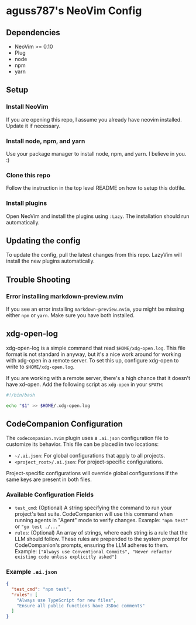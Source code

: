 # aguss787's NeoVim Config

## Dependencies

- NeoVim >= 0.10
- Plug
- node
- npm
- yarn

## Setup

### Install NeoVim

If you are opening this repo, I assume you already have neovim installed. Update it if necessary.

### Install node, npm, and yarn

Use your package manager to install node, npm, and yarn. I believe in you. :)

### Clone this repo

Follow the instruction in the top level README on how to setup this dotfile.

### Install plugins

Open NeoVim and install the plugins using `:Lazy`. The installation should run automatically.

## Updating the config

To update the config, pull the latest changes from this repo. LazyVim will install the new plugins
automatically.

## Trouble Shooting

### Error installing markdown-preview.nvim

If you see an error installing `markdown-preview.nvim`, you might be missing either `npm` or `yarn`.
Make sure you have both installed.

## xdg-open-log

xdg-open-log is a simple command that read `$HOME/xdg-open.log`. This file format is not standard in
anyway, but it's a nice work around for working with xdg-open in a remote server. To set this up,
configure xdg-open to write to `$HOME/xdg-open.log`.

If you are working with a remote server, there's a high chance that it doesn't have xd-open. Add the
following script as `xdg-open` in your `$PATH`:

```bash
#!/bin/bash

echo "$1" >> $HOME/.xdg-open.log
```

## CodeCompanion Configuration

The `codecompanion.nvim` plugin uses a `.ai.json` configuration file to customize its behavior. This
file can be placed in two locations:

- `~/.ai.json`: For global configurations that apply to all projects.
- `<project_root>/.ai.json`: For project-specific configurations.

Project-specific configurations will override global configurations if the same keys are present in
both files.

### Available Configuration Fields

- `test_cmd`: (Optional) A string specifying the command to run your project's test suite.
  CodeCompanion will use this command when running agents in "Agent" mode to verify changes.
  Example: `"npm test"` or `"go test ./..."`
- `rules`: (Optional) An array of strings, where each string is a rule that the LLM should follow.
  These rules are prepended to the system prompt for CodeCompanion's prompts, ensuring the LLM
  adheres to them. Example:
  `["Always use Conventional Commits", "Never refactor existing code unless explicitly asked"]`

### Example `.ai.json`

```json
{
  "test_cmd": "npm test",
  "rules": [
    "Always use TypeScript for new files",
    "Ensure all public functions have JSDoc comments"
  ]
}
```
